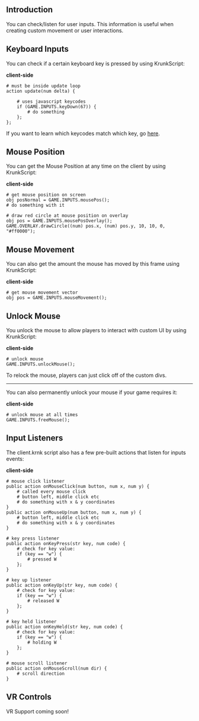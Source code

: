 ## Introduction

You can check/listen for user inputs. This information is useful when creating custom movement or user interactions.

## Keyboard Inputs

You can check if a certain keyboard key is pressed by using KrunkScript:

<p class="hidep"><strong class="client-side">client-side</strong></p>

```krunkscript
# must be inside update loop
action update(num delta) {

	# uses javascript keycodes
    if (GAME.INPUTS.keyDown(67)) {
        # do something
    };
};
```

If you want to learn which keycodes match which key, go [here](https://keycode.info/).

## Mouse Position

You can get the Mouse Position at any time on the client by using KrunkScript:

<p class="hidep"><strong class="client-side">client-side</strong></p>

```krunkscript
# get mouse position on screen
obj posNormal = GAME.INPUTS.mousePos();
# do something with it

# draw red circle at mouse position on overlay
obj pos = GAME.INPUTS.mousePosOverlay();
GAME.OVERLAY.drawCircle((num) pos.x, (num) pos.y, 10, 10, 0, "#ff0000");
```

## Mouse Movement

You can also get the amount the mouse has moved by this frame using KrunkScript:

<p class="hidep"><strong class="client-side">client-side</strong></p>

```krunkscript
# get mouse movement vector
obj pos = GAME.INPUTS.mouseMovement();
```

## Unlock Mouse

You unlock the mouse to allow players to interact with custom UI by using KrunkScript:

<p class="hidep"><strong class="client-side">client-side</strong></p>

```krunkscript
# unlock mouse
GAME.INPUTS.unlockMouse();
```

To relock the mouse, players can just click off of the custom divs.

---

You can also permanently unlock your mouse if your game requires it:

<p class="hidep"><strong class="client-side">client-side</strong></p>

```krunkscript
# unlock mouse at all times
GAME.INPUTS.freeMouse();
```

## Input Listeners

The client.krnk script also has a few pre-built actions that listen for inputs events:

<p class="hidep"><strong class="client-side">client-side</strong></p>

```krunkscript
# mouse click listener
public action onMouseClick(num button, num x, num y) {
	# called every mouse click
	# button left, middle click etc
	# do something with x & y coordinates
}
public action onMouseUp(num button, num x, num y) {
	# button left, middle click etc
	# do something with x & y coordinates
}

# key press listener
public action onKeyPress(str key, num code) {
    # check for key value:
    if (key == "w") {
        # pressed W
    };
}

# key up listener
public action onKeyUp(str key, num code) {
    # check for key value:
    if (key == "w") {
        # released W
    };
}

# key held listener
public action onKeyHeld(str key, num code) {
    # check for key value:
    if (key == "w") {
        # holding W
    };
}

# mouse scroll listener
public action onMouseScroll(num dir) {
	# scroll direction
}
```

## VR Controls

VR Support coming soon!
